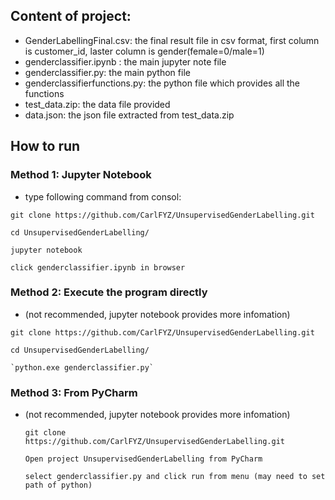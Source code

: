 ## Content of project:
- GenderLabellingFinal.csv: the final result file in csv format, first column is customer_id, laster column is gender(female=0/male=1)
- genderclassifier.ipynb : the main jupyter note file
- genderclassifier.py: the main python file
- genderclassifierfunctions.py: the python file which provides all the functions
- test_data.zip: the data file provided
- data.json: the json file extracted from test_data.zip

## How to run
### Method 1: Jupyter Notebook
- type following command from consol:

 `git clone https://github.com/CarlFYZ/UnsupervisedGenderLabelling.git`
 
 `cd UnsupervisedGenderLabelling/`
 
 `jupyter notebook`
 
 `click genderclassifier.ipynb in browser`


### Method 2: Execute the program directly
-  (not recommended, jupyter notebook provides more infomation)

  `git clone https://github.com/CarlFYZ/UnsupervisedGenderLabelling.git`
  
  `cd UnsupervisedGenderLabelling/`
  
	`python.exe genderclassifier.py`

### Method 3: From PyCharm
- (not recommended, jupyter notebook provides more infomation)

  `git clone https://github.com/CarlFYZ/UnsupervisedGenderLabelling.git`
  
  `Open project UnsupervisedGenderLabelling from PyCharm`
  
  `select genderclassifier.py and click run from menu (may need to set path of python)`
  
    

